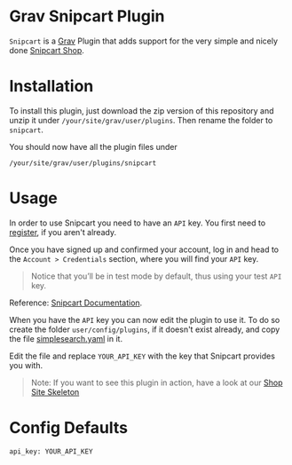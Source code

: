 # Grav Snipcart Plugin
`Snipcart` is a [Grav](http://github.com/getgrav/grav) Plugin that adds support for the very simple and nicely done [Snipcart Shop](http://snipcart.com).

# Installation
To install this plugin, just download the zip version of this repository and unzip it under `/your/site/grav/user/plugins`. Then rename the folder to `snipcart`.

You should now have all the plugin files under

	/your/site/grav/user/plugins/snipcart

# Usage
In order to use Snipcart you need to have an `API` key. You first need to [register](https://app.snipcart.com/account/register), if you aren't already.

Once you have signed up and confirmed your account, log in and head to the `Account > Credentials` section, where you will find your `API` key. 

> Notice that you’ll be in test mode by default, thus using your test `API` key.

Reference: [Snipcart Documentation](http://docs.snipcart.com/).

When you have the `API` key you can now edit the plugin to use it. To do so create the folder `user/config/plugins`, if it doesn't exist already, and copy the file [simplesearch.yaml](simplesearch.yaml) in it.

Edit the file and replace `YOUR_API_KEY` with the key that Snipcart provides you with.

> Note: If you want to see this plugin in action, have a look at our [Shop Site Skeleton](http://github.com/grav/grav-skeleton-shop-site/archive/master.zip) 

# Config Defaults
```
api_key: YOUR_API_KEY
```
